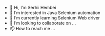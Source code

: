 - 👋 Hi, I’m Serhii Hembei
- 👀 I’m interested in Java Selenium automation
- 🌱 I’m currently learning Selenium Web driver
- 💞️ I’m looking to collaborate on ...
- 📫 How to reach me ...

<!---
SerHemb/SerHemb is a ✨ special ✨ repository because its `README.md` (this file) appears on your GitHub profile.
You can click the Preview link to take a look at your changes.
--->

